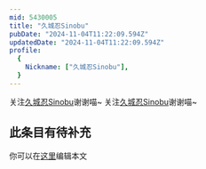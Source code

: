```yaml
---
mid: 5430005
title: "久城忍Sinobu"
pubDate: "2024-11-04T11:22:09.594Z"
updatedDate: "2024-11-04T11:22:09.594Z"
profile:
  {
    Nickname: ["久城忍Sinobu"],
  }
---
```


关注[久城忍Sinobu](https://space.bilibili.com/5430005)谢谢喵~ 关注[久城忍Sinobu](https://space.bilibili.com/5430005)谢谢喵~

## 此条目有待补充
你可以在[这里](https://github.com/Yuhanawa/VTuber.ICU/edit/master/src/content/v/久城忍Sinobu/index.md)编辑本文
